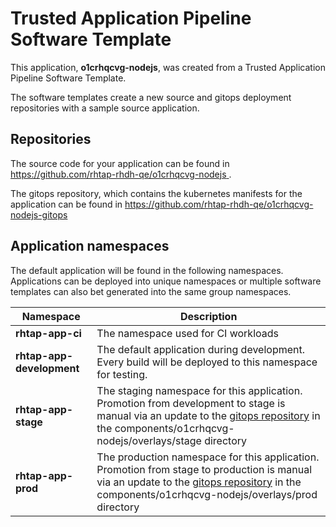 # Trusted Application Pipeline Software Template

This application, **o1crhqcvg-nodejs**, was created from a Trusted Application Pipeline Software Template.

The software templates create a new source and gitops deployment repositories with a sample source application. 

## Repositories

The source code for your application can be found in [https://github.com/rhtap-rhdh-qe/o1crhqcvg-nodejs ](https://github.com/rhtap-rhdh-qe/o1crhqcvg-nodejs ).
 
The gitops repository, which contains the kubernetes manifests for the application can be found in 
[https://github.com/rhtap-rhdh-qe/o1crhqcvg-nodejs-gitops ](https://github.com/rhtap-rhdh-qe/o1crhqcvg-nodejs-gitops ) 

## Application namespaces 

The default application will be found in the following namespaces. Applications can be deployed into unique namespaces or multiple software templates can also bet generated into the same group namespaces.  

|  Namespace   |  Description   |  
| -------- | -------- |
| **rhtap-app-ci** | The namespace used for CI workloads |
| **rhtap-app-development** | The default application during development. Every build will be deployed to this namespace for testing. |
| **rhtap-app-stage** | The staging namespace for this application. Promotion from development to stage is manual via an update to the [gitops repository](https://github.com/rhtap-rhdh-qe/o1crhqcvg-nodejs-gitops ) in the components/o1crhqcvg-nodejs/overlays/stage directory |
| **rhtap-app-prod** | The production namespace for this application. Promotion from stage to production is manual via an update to the [gitops repository](https://github.com/rhtap-rhdh-qe/o1crhqcvg-nodejs-gitops ) in the components/o1crhqcvg-nodejs/overlays/prod directory |